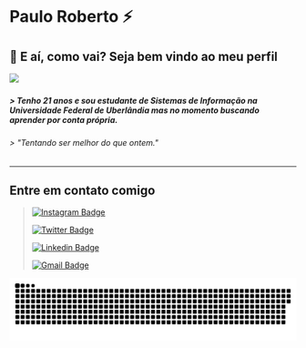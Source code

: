# Paulo Roberto ⚡
## :wave: E aí, como vai? Seja bem vindo ao meu perfil

<img src="https://i.pinimg.com/originals/b2/55/7a/b2557aa8cec29a853dce8a415959f5b7.gif" width="240px" >

##### > Tenho 21 anos e sou estudante de Sistemas de Informação na Universidade Federal de Uberlândia mas no momento buscando aprender por conta própria.


###### > "Tentando ser melhor do que ontem."
___

## Entre em contato comigo


>[![Instagram Badge](https://img.shields.io/badge/Instagram-%23E4405F.svg?&style=flat-square&logo=instagram&logoColor=white)](https://www.instagram.com/_ypaulo/?hl=pt-br)
>
>[![Twitter Badge](https://img.shields.io/badge/-Twitter-1ca0f1?style=flat-square&labelColor=1ca0f1&logo=twitter&logoColor=white&link=https://twitter.com/FoogZz)](https://twitter.com/FoogZz)
>
>[![Linkedin Badge](https://img.shields.io/badge/-LinkedIn-blue?style=flat-square&logo=Linkedin&logoColor=white&link=https://www.linkedin.com/in/paulorobertos%C3%A1/)](https://www.linkedin.com/in/paulorobertos%C3%A1/)
>
>[![Gmail Badge](https://img.shields.io/badge/-Gmail-D14836?&style=flat-square&logo=Gmail&logoColor=white&link=mailto:paulorobertosa159@gmail.com)](mailto:paulorobertosa159@gmail.com)

![Snake animation](https://github.com/PauloRO/PauloRO/blob/output/github-contribution-grid-snake.svg)

